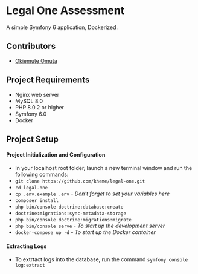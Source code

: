 # Legal One Assessment

A simple Symfony 6 application, Dockerized.

## Contributors

-   [Okiemute Omuta](mailto:omuta.okiemute@gmail.com)

## Project Requirements

-  Nginx web server
-  MySQL 8.0
-  PHP 8.0.2 or higher
-  Symfony 6.0
-  Docker

## Project Setup

<!-- #### Database Setup

-   Create a new MySQL database user with username = `legal-one` and password = `legal-one` -->

<!-- ##### Testing Database Setup

-   Create a new MySQL database called `bhr_test`
-   Create a new MySQL database user with username = `bhr_test` and password = `bhr_test`
-   Grant the new MySQL database user (`bhr_test`) full privileges to the `bhr_testbhr_test` database -->

#### Project Initialization and Configuration

-   In your localhost root folder, launch a new terminal window and run the following commands:
-   `git clone https://github.com/kheme/legal-one.git`
-   `cd legal-one`
-   `cp .env.example .env` *- Don't forget to set your variables here*
-   `composer install`
-   `php bin/console doctrine:database:create`
-   `doctrine:migrations:sync-metadata-storage`
-   `php bin/console doctrine:migrations:migrate`
-   `php bin/console serve` *- To start up the development server*
-   `docker-compose up -d` *- To start up the Docker container*

#### Extracting Logs
-   To extrtact logs into the database, run the command `symfony console log:extract`